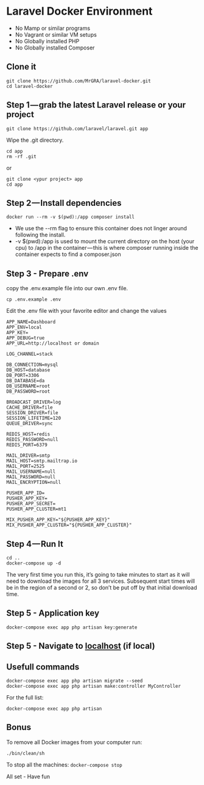 
# Laravel Docker Environment

* No Mamp or similar programs
* No Vagrant or similar VM setups
* No Globally installed PHP
* No Globally installed Composer


## Clone it

```
git clone https://github.com/MrGRA/laravel-docker.git
cd laravel-docker
```

## Step 1 — grab the latest Laravel release or your project

``git clone https://github.com/laravel/laravel.git app``

Wipe the .git directory.
```
cd app
rm -rf .git
```

or 

```
git clone <ypur project> app
cd app
```

## Step 2 — Install dependencies

```
docker run --rm -v $(pwd):/app composer install
```

* We use the --rm flag to ensure this container does not linger around following the install.
* -v $(pwd):/app is used to mount the current directory on the host (your cpu) to /app in the container — this is where composer running inside the container expects to find a composer.json

## Step 3 - Prepare .env
copy the .env.example file into our own .env file.

``cp .env.example .env``

Edit the .env file with your favorite editor and change the values
```
APP_NAME=Dashboard
APP_ENV=local
APP_KEY=
APP_DEBUG=true
APP_URL=http://localhost or domain

LOG_CHANNEL=stack

DB_CONNECTION=mysql
DB_HOST=database
DB_PORT=3306
DB_DATABASE=da
DB_USERNAME=root
DB_PASSWORD=root

BROADCAST_DRIVER=log
CACHE_DRIVER=file
SESSION_DRIVER=file
SESSION_LIFETIME=120
QUEUE_DRIVER=sync

REDIS_HOST=redis
REDIS_PASSWORD=null
REDIS_PORT=6379

MAIL_DRIVER=smtp
MAIL_HOST=smtp.mailtrap.io
MAIL_PORT=2525
MAIL_USERNAME=null
MAIL_PASSWORD=null
MAIL_ENCRYPTION=null

PUSHER_APP_ID=
PUSHER_APP_KEY=
PUSHER_APP_SECRET=
PUSHER_APP_CLUSTER=mt1

MIX_PUSHER_APP_KEY="${PUSHER_APP_KEY}"
MIX_PUSHER_APP_CLUSTER="${PUSHER_APP_CLUSTER}"
```

## Step 4 — Run It
```
cd ..
docker-compose up -d
```

The very first time you run this, it’s going to take minutes to start as it will need to download the images for all 3 services. Subsequent start times will be in the region of a second or 2, so don’t be put off by that initial download time.

## Step 5 - Application key

```
docker-compose exec app php artisan key:generate
```

## Step 5 - Navigate to [localhost](http://localhost) (if local)


## Usefull commands

```
docker-compose exec app php artisan migrate --seed
docker-compose exec app php artisan make:controller MyController
```
For the full list:

``docker-compose exec app php artisan``

## Bonus

To remove all Docker images from your computer run:

``./bin/clean/sh``

To stop all the machines:
``docker-compose stop``


All set - Have fun
